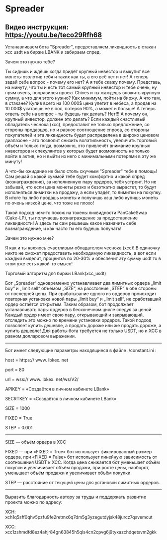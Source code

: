 # Spreader
Видео инструкция: https://youtu.be/teco29Rfh68
--------------------------------------------------------------------------------

Устанавливаем бота "Spreader", предоставляем ликвидность в стакан xcc usdt на бирже LBANK и забираем спред.

Зачем это нужно тебе?

Ты сидишь и ждёшь когда придёт крупный инвестор и выкупит все монеты озолотив тебя и таких как ты, а его всё нет и нет! А теперь задай себе вопрос - почему его нет? А я тебе скажу почему. Представь, на минуту, что ты и есть тот самый крупный инвестор и тебе очень, ну прям очень, понравился проект Chives и ты жаждешь вложить крупную сумму, а что для этого нужно? Как минимум, пойти на биржу. А что там, в стакане? Купив всего на 100 000$ цена улетит в небеса, а продав на 10 000$ укатаешь её в пол, потеряв 90%, а может и больше! А теперь ответь себе на вопрос - ты будешь так делать? Нет!!! А почему он, крупный инвестор, должен это делать?
Если каждый счастливый обладатель чеснока (xcc), предоставит не только предложение, со стороны продавцов, но и равное соотношение спроса, со стороны покупателей и эта ликвидность будет распределена в широко ценовом диапазоне - это позволит снизить волатильность, увеличить торговый объём и только тогда, возможно, это привлечёт внимание крупных инвесторов и спекулянтов у которых будет возможность не только войти в актив, но и выйти из него с минимальными потерями в эту же минуту!

А что-бы ожидание не было столь скучным "Spreader" тебе в помощь! Сам решай с какой суммой тебе будет комфортно и какой спред (вознаграждение), за исполненную пару ордеров, тебя устроит. Но не забывай, что если цена монеты резко и безоткатно вырастет, то будут исполняться лимитки на продажу, а если упадёт, то лимитки на покупку. В итоге ты либо продашь монеты и получишь кэш либо купишь монеты по очень низкой цене, что тоже не плохо!

Такой подход чем-то похож на токены ликвидности PanCakeSwap (Cake-LP), ты получаешь вознаграждение за предоставление ликвидности! А здесь ты сам решаешь какое назначить себе вознаграждение, и как часто ты его будешь получать!

Зачем это нужно мне?

Я как и ты являюсь счастливым обладателем чеснока (xcc)! В одиночку никто не сможет предоставить необходимую ликвидность, а вот если каждый выделит, процентов по 20-30% и обеспечит эту сумму usdt то в этом уже есть какой-то смысл!

Торговый алгоритм для биржи LBank(xcc_usdt)


Бот „Spreader“ одновременно устанавливает два лимитных ордера „limit buy“ и „limit sell“  объёмом „SIZE“, на расстояние „STEP“ в обе стороны от последней цены. При срабатывание одного из ордеров происходит повторная установка новой пары „limit buy“ и „limit sell“, не сработавший ордер остаётся открытым. Таким образом, бот продолжает устанавливать пары ордеров в бесконечном цикле следуя за ценой. Каждый ордер имеет свою пару, открывающий и закрывающий, отследить это можно по времени установки ордеров. Такой подход позволяет купить дешевле, а продать дороже или же продать дороже, а купить дешевле! Для работы бота требуется не только USDT, но и XCC в равном долларовом выражении.

------------------------------------------------------------------------------

Бот имеет следующие параметры находящиеся в файле ./constant.ini :


host = https:// www. lbkex. net

port = 80

url = wss:// www. lbkex. net/ws/V2/

APIKEY = «Создаётся в личном кабинете LBank»

SECRTKEY = «Создаётся в личном кабинете LBank»

SIZE = 1000

FIXED = True

STEP = 0.001

------------------------------------------------

SIZE — объём ордера в XCC

FIXED — при «FIXED = True» бот использует фиксированный размер ордера, при «FIXED = False» бот использует линейную зависимость от соотношения USDT к XCC. Когда цена снижается бот уменьшает объём покупки и  увеличивает объём продажи, при росте цены, наоборот, уменьшает объём продажи и увеличивает объём покупки.

STEP — расстояние от текущей цены для установки лимитных ордеров.

--------------------------------------------------

Выразить благодарность автору за труды и поддержать развитие проекта можно по адресу:

XCH: xch1q5sff0qhv5pzfu9fe2retmx6q7dm5g3yzegutdyjsk48jurcz7qsvemcut

XCC: xcc1zshmdfd8ez4ahjr84gn63845h5qls4cn2cpvg6j9tyxazchdqetsvm2gkk
